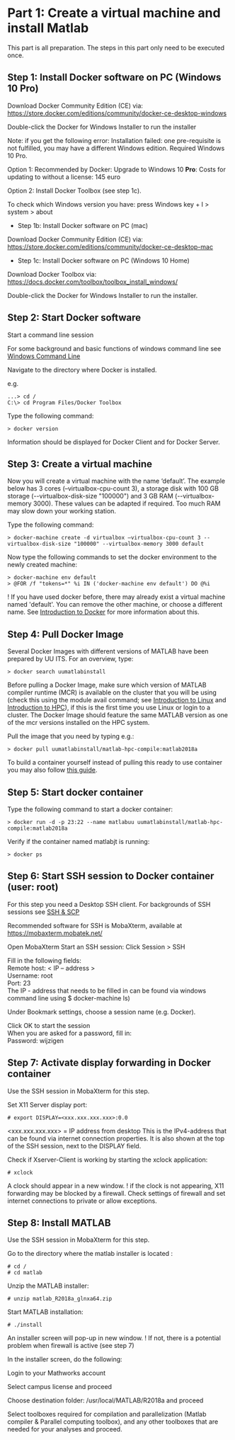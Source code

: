 
# Part 1: Create a virtual machine and install Matlab

This part is all preparation. The steps in this part only need to be executed once.

## Step 1: Install Docker software on PC (Windows 10 Pro)

Download Docker Community Edition (CE) via:  
https://store.docker.com/editions/community/docker-ce-desktop-windows

Double-click the Docker for Windows Installer to run the installer

Note: if you get the following error: Installation failed: one pre-requisite is not fulfilled, you may have a different Windows edition. Required Windows 10 Pro.  

Option 1: Recommended by Docker: Upgrade to Windows 10 **Pro**: Costs for updating to without a license: 145 euro 

Option 2: Install Docker Toolbox (see step 1c).

To check which Windows version you have: press Windows key + I > system > about

* Step 1b: Install Docker software on PC (mac)

Download Docker Community Edition (CE) via:   
https://store.docker.com/editions/community/docker-ce-desktop-mac

* Step 1c: Install Docker software on PC (Windows 10 Home)

Download Docker Toolbox via:   
https://docs.docker.com/toolbox/toolbox_install_windows/

Double-click the Docker for Windows Installer to run the installer.

## Step 2: Start Docker software

Start a command line session

For some background and basic functions of windows command line see [Windows Command Line](./CMD.md)  

Navigate to the directory where Docker is installed.

e.g.

```
...> cd /
C:\> cd Program Files/Docker Toolbox
```
Type the following command:

```
> docker version 
```
Information should be displayed for Docker Client and for Docker Server.

## Step 3: Create a virtual machine

Now you will create a virtual machine with the name ‘default’. The example below has 3 cores  (–virtualbox-cpu-count 3), a storage disk with 100 GB storage (--virtualbox-disk-size "100000") and 3 GB RAM (--virtualbox-memory 3000). These values can be adapted if required. Too much RAM may slow down your working station. 

Type the following command:
```
> docker-machine create -d virtualbox –virtualbox-cpu-count 3 --virtualbox-disk-size "100000" --virtualbox-memory 3000 default
```

Now type the following commands to set the docker environment to the newly created machine:

```
> docker-machine env default
> @FOR /f "tokens=*" %i IN ('docker-machine env default') DO @%i
```

! If you have used docker before, there may already exist a virtual machine named 'default'. 
You can remove the other machine, or choose a different name. See [Introduction to Docker](./Docker_intro.md) for more information about this.

## Step 4: Pull Docker Image

Several Docker Images with different versions of MATLAB have been prepared by UU ITS. For an overview, type:

```
> docker search uumatlabinstall
```

Before pulling a Docker Image, make sure which version of MATLAB compiler runtime (MCR) is available on the cluster that you will be using (check this using the module avail command; see [Introduction to Linux](./Linux_intro.md) and [Introduction to HPC](./HPC_intro.md)), if this is the first time you use Linux or login to a cluster. The Docker Image should feature the same MATLAB version as one of the mcr versions installed on the HPC system. 

Pull the image that you need by typing e.g.:

```
> docker pull uumatlabinstall/matlab-hpc-compile:matlab2018a
```

To build a container yourself instead of pulling this ready to use container you may also follow [this guide](./build_container.md).

## Step 5: Start docker container

Type the following command to start a docker container:

```
> docker run -d -p 23:22 --name matlabuu uumatlabinstall/matlab-hpc-compile:matlab2018a
```

Verify if the container named matlabjt is running:

```
> docker ps
```

## Step 6: Start SSH session to Docker container (user: root)

For this step you need a Desktop SSH client. For backgrounds of SSH sessions see [SSH & SCP](./ssh.md)  

Recommended software for SSH is MobaXterm, available at https://mobaxterm.mobatek.net/

Open MobaXterm
Start an SSH session: Click Session > SSH

Fill in the following fields:   
Remote host: < IP – address >        	
Username: root     	
Port: 23   
The IP - address that needs to be filled in can be found via windows command line using $  docker-machine ls)

Under Bookmark settings, choose a session name (e.g. Docker).

Click OK to start the session  
When you are asked for a password, fill in:  
Password: wijzigen


## Step 7: Activate display forwarding in Docker container

Use the SSH session in MobaXterm for this step.
 
Set X11 Server display port: 

```
# export DISPLAY=<xxx.xxx.xxx.xxx>:0.0 
```

<xxx.xxx.xxx.xxx> = IP address from desktop
This is the IPv4-address that can be found via internet connection properties.
It is also shown at the top of the SSH session, next to the DISPLAY field.

Check if Xserver-Client is working by starting the xclock application:

```
# xclock
```
 
A clock should appear in a new window.
! if the clock is not appearing, X11 forwarding may be blocked by a firewall. Check settings of firewall and set internet connections to private or allow exceptions.

## Step 8: Install MATLAB  

Use the SSH session in MobaXterm for this step.

Go to the directory where the matlab installer is located :
```
# cd /
# cd matlab
```

Unzip the MATLAB installer:

```
# unzip matlab_R2018a_glnxa64.zip
```

Start MATLAB installation:
```
# ./install
```
An installer screen will pop-up in new window.
! If not, there is a potential problem when firewall is active (see step 7)

In the installer screen, do the following: 

Login to your Mathworks account

Select campus license and proceed

Choose destination folder: /usr/local/MATLAB/R2018a and proceed

Select toolboxes required for compilation and parallelization (Matlab compiler & Parallel computing toolbox), and any other toolboxes that are needed for your analyses and proceed.

